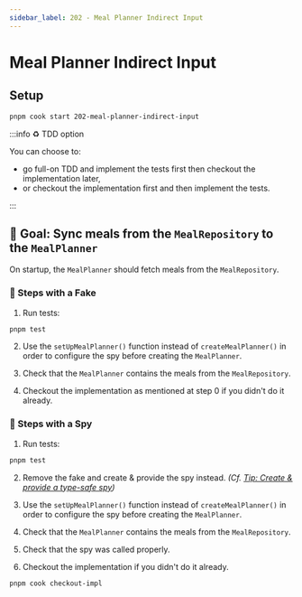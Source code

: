 ```yaml
---
sidebar_label: 202 - Meal Planner Indirect Input
---
```


# Meal Planner Indirect Input

## Setup

```sh
pnpm cook start 202-meal-planner-indirect-input
```

:::info ♻️ TDD option

You can choose to:

- go full-on TDD and implement the tests first then checkout the implementation later,
- or checkout the implementation first and then implement the tests.

:::

## 🎯 Goal: Sync meals from the `MealRepository` to the `MealPlanner`

On startup, the `MealPlanner` should fetch meals from the `MealRepository`.

### 📝 Steps with a Fake

1. Run tests:

```sh
pnpm test
```

2. Use the `setUpMealPlanner()` function instead of `createMealPlanner()` in order to configure the spy before creating the `MealPlanner`.

3. Check that the `MealPlanner` contains the meals from the `MealRepository`.

4. Checkout the implementation as mentioned at step 0 if you didn't do it already.

### 📝 Steps with a Spy

1. Run tests:

```sh
pnpm test
```

2. Remove the fake and create & provide the spy instead. _(Cf. [Tip: Create & provide a type-safe spy](./201-meal-planner-indirect-output.md#-tip-create--provide-a-type-safe-spy-with-vitest))_

3. Use the `setUpMealPlanner()` function instead of `createMealPlanner()` in order to configure the spy before creating the `MealPlanner`.

4. Check that the `MealPlanner` contains the meals from the `MealRepository`.

5. Check that the spy was called properly.

6. Checkout the implementation if you didn't do it already.

```sh
pnpm cook checkout-impl
```
